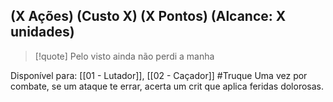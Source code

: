 ## (X Ações) (Custo X) (X Pontos) (Alcance: X unidades)
> [!quote] Pelo visto ainda não perdi a manha

Disponível para: [[01 - Lutador]], [[02 - Caçador]]
#Truque  Uma vez por combate, se um ataque te errar, acerta um crit que aplica feridas dolorosas.